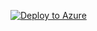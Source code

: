 [![Deploy to Azure](https://aka.ms/deploytoazurebutton)](https://portal.azure.com/#create/Microsoft.Template/uri/https%3A%2F%2Fraw.githubusercontent.com%2Fwilfriedwoivre%2Faction-deploy-azure-button-tests%2Fmaster%2F%2Fgithub%2Fworkspace%2Ftest%2FC%2F95%2Fazuredeploy.json)
